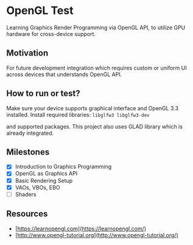 # OpenGL Test
Learning Graphics Render Programming via OpenGL API, to utilize GPU hardware for cross-device support.

## Motivation
For future development integration which requires custom or uniform UI across devices that understands OpenGL API.

## How to run or test?
Make sure your device supports graphical interface and OpenGL 3.3 installed. Install required libraries:
`libglfw3 libglfw3-dev`

and supported packages. This project also uses GLAD library which is already integrated.

## Milestones
- [x] Introduction to Graphics Programming
- [x] OpenGL as Graphics API
- [x] Basic Rendering Setup
- [x] VAOs, VBOs, EBO
- [ ] Shaders
## Resources
- [https://learnopengl.com](https://learnopengl.com/)
- [http://www.opengl-tutorial.org](http://www.opengl-tutorial.org/)
